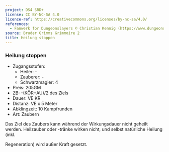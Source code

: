```yaml
---
project: DS4 SRD+
license: CC BY-NC-SA 4.0
licence-ref: https://creativecommons.org/licenses/by-nc-sa/4.0/
references: 
  - Fanwerk for Dungeonslayers © Christian Kennig (https://www.dungeonslayers.net/)
source: Bruder Grimms Grimmoire 2
title: Heilung stoppen
---
```


### Heilung stoppen

- Zugangsstufen:
  - Heiler: -
  - Zauberer: -
  - Schwarzmagier: 4
- Preis: 205GM
- ZB: -(KÖR+AU)/2 des Ziels
- Dauer: VE KR
- Distanz: VE x 5 Meter
- Abklingzeit: 10 Kampfrunden
- Art: Zaubern

Das Ziel des Zaubers kann während der Wirkungsdauer nicht geheilt werden. Heilzauber oder -tränke wirken nicht, und selbst natürliche Heilung (inkl.

Regeneration) wird außer Kraft gesetzt.

